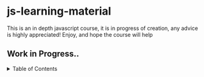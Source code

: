 # js-learning-material

This is an in depth javascript course, it is in progress of creation, any advice is highly appreciated!
Enjoy, and hope the course will help

## Work in Progress..

<details>
<summary>Table of Contents</summary>

<br>

<ul>
<li>
[001-js-introduction](https://github.com/puftare/js-learning-material/tree/master/001-js-introduction)
</li>
</ul>
[002-data-types](https://github.com/puftare/js-learning-material/tree/master/002-data-types)
[003-mathematical-operators](https://github.com/puftare/js-learning-material/tree/master/003-mathematical-operators)
[004-boolean-operators](https://github.com/puftare/js-learning-material/tree/master/004-boolean-operators)
[005-conditional-statements](https://github.com/puftare/js-learning-material/tree/master/005-conditional-statements)
[006-for-loops](https://github.com/puftare/js-learning-material/tree/master/006-for-loops)
[007-while-loops](https://github.com/puftare/js-learning-material/tree/master/007-while-loops)
[008-functions](https://github.com/puftare/js-learning-material/tree/master/008-functions)
[009-arrays](https://github.com/puftare/js-learning-material/tree/master/009-arrays)
[010-array-map](https://github.com/puftare/js-learning-material/tree/master/010-array-map)
[011-array-filter](https://github.com/puftare/js-learning-material/tree/master/011-array-filter)
[012-array-reduce](https://github.com/puftare/js-learning-material/tree/master/012-array-reduce)
[013-objects](https://github.com/puftare/js-learning-material/tree/master/013-objects)
[014-maps](https://github.com/puftare/js-learning-material/tree/master/014-maps)
[015-sets](https://github.com/puftare/js-learning-material/tree/master/015-sets)
[016-for-of-loops](https://github.com/puftare/js-learning-material/tree/master/016-for-of-loops)
[017-project-blackjack-game](https://github.com/puftare/js-learning-material/tree/master/017-Project-Blackjack-Game)
[018-promises](https://github.com/puftare/js-learning-material/tree/master/018-promises)
[019-error-handling](https://github.com/puftare/js-learning-material/tree/master/019-error-handling)
[020-async-await](https://github.com/puftare/js-learning-material/tree/master/020-async-await)
[021-array-object-spread-syntax](https://github.com/puftare/js-learning-material/tree/master/021-array-object-spread-syntax)
[022-destructuring-syntax](https://github.com/puftare/js-learning-material/tree/master/022-destructuring-syntax)
[023-ternary-operator](https://github.com/puftare/js-learning-material/tree/master/023-ternary-operator)
[024-switch-statement](https://github.com/puftare/js-learning-material/tree/master/024-switch-statement)
[025-generators](https://github.com/puftare/js-learning-material/tree/master/025-generators)
[026-async-generators](https://github.com/puftare/js-learning-material/tree/master/026-async-generators)
[027-symbols](https://github.com/puftare/js-learning-material/tree/master/027-symbols)
[028-regular-expressions](https://github.com/puftare/js-learning-material/tree/master/028-regular-expressions)
[029-modules](https://github.com/puftare/js-learning-material/tree/master/029-modules)

</details>
